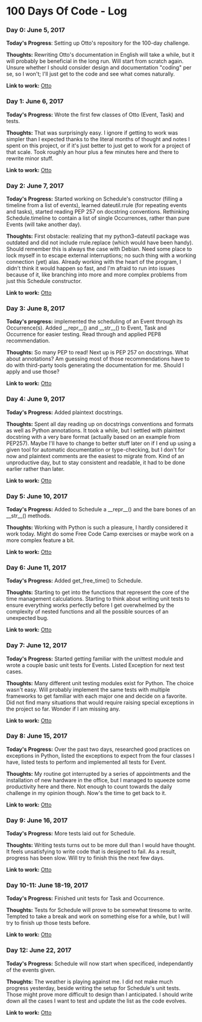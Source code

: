 # 100 Days Of Code - Log

### Day 0: June 5, 2017

**Today's Progress**: Setting up Otto's repository for the 100-day challenge.

**Thoughts:** Rewriting Otto's documentation in English will take a while, but it will probably be beneficial in the long run. Will start from scratch again. Unsure whether I should consider design and documentation "coding" per se, so I won't; I'll just get to the code and see what comes naturally.

**Link to work:** [Otto](https://github.com/NoctisLux/otto)

### Day 1: June 6, 2017

**Today's Progress:** Wrote the first few classes of Otto (Event, Task) and tests.

**Thoughts:** That was surprisingly easy. I ignore if getting to work was simpler than I expected thanks to the literal months of thought and notes I spent on this project, or if it's just better to just get to work for a project of that scale. Took roughly an hour plus a few minutes here and there to rewrite minor stuff.

**Link to work:** [Otto](https://github.com/NoctisLux/otto)

### Day 2: June 7, 2017

**Today's Progress:** Started working on Schedule's constructor (filling a timeline from a list of events), learned dateutil.rrule (for repeating events and tasks), started reading PEP 257 on docstring conventions. Rethinking Schedule.timeline to contain a list of single Occurrences, rather than pure Events (will take another day).

**Thoughts:** First obstacle: realizing that my python3-dateutil package was outdated and did not include rrule.replace (which would have been handy). Should remember this is always the case with Debian. Need some place to lock myself in to escape external interruptions; no such thing with a working connection (yet) alas. Already working with the heart of the program, I didn't think it would happen so fast, and I'm afraid to run into issues because of it, like branching into more and more complex problems from just this Schedule constructor.

**Link to work:** [Otto](https://github.com/NoctisLux/otto)

### Day 3: June 8, 2017

**Today's progress:** implemented the scheduling of an Event through its Occurrence(s). Added \_\_repr\_\_() and \_\_str\_\_() to Event, Task and Occurrence for easier testing. Read through and applied PEP8 recommendation.

**Thoughts:** So many PEP to read! Next up is PEP 257 on docstrings. What about annotations? Am guessing most of those recommendations have to do with third-party tools generating the documentation for me. Should I apply and use those?

**Link to work:** [Otto](https://github.com/NoctisLux/otto)

### Day 4: June 9, 2017

**Today's Progress:** Added plaintext docstrings.

**Thoughts:** Spent all day reading up on docstrings conventions and formats as well as Python annotations. It took a while, but I settled with plaintext docstring with a very bare format (actually based on an example from PEP257). Maybe I'll have to change to better stuff later on if I end up using a given tool for automatic documentation or type-checking, but I don't for now and plaintext comments are the easiest to migrate from. Kind of an unproductive day, but to stay consistent and readable, it had to be done earlier rather than later.

**Link to work:** [Otto](https://github.com/NoctisLux/otto)

### Day 5: June 10, 2017

**Today's Progress:** Added to Schedule a \_\_repr\_\_() and the bare bones of an \_\_str\_\_() methods.

**Thoughts:** Working with Python is such a pleasure, I hardly considered it work today. Might do some Free Code Camp exercises or maybe work on a more complex feature a bit.

**Link to work:** [Otto](https://github.com/NoctisLux/otto)

### Day 6: June 11, 2017

**Today's Progress:** Added get_free_time() to Schedule.

**Thoughts:** Starting to get into the functions that represent the core of the time management calculations. Starting to think about writing unit tests to ensure everything works perfectly before I get overwhelmed by the complexity of nested functions and all the possible sources of an unexpected bug.

**Link to work:** [Otto](https://github.com/NoctisLux/otto)

### Day 7: June 12, 2017

**Today's Progress:** Started getting familiar with the unittest module and wrote a couple basic unit tests for Events. Listed Exception for next test cases.

**Thoughts:** Many different unit testing modules exist for Python. The choice wasn't easy. Will probably implement the same tests with multiple frameworks to get familiar with each major one and decide on a favorite. Did not find many situations that would require raising special exceptions in the project so far. Wonder if I am missing any.

**Link to work:** [Otto](https://github.com/NoctisLux/otto)

### Day 8: June 15, 2017

**Today's Progress:** Over the past two days, researched good practices on exceptions in Python, listed the exceptions to expect from the four classes I have, listed tests to perform and implemented all tests for Event.

**Thoughts:** My routine got interrupted by a series of appointments and the installation of new hardware in the office, but I managed to squeeze some productivity here and there. Not enough to count towards the daily challenge in my opinion though. Now's the time to get back to it.

**Link to work:** [Otto](https://github.com/NoctisLux/otto)

### Day 9: June 16, 2017

**Today's Progress:** More tests laid out for Schedule.

**Thoughts:** Writing tests turns out to be more dull than I would have thought. It feels unsatisfying to write code that is designed to fail. As a result, progress has been slow. Will try to finish this the next few days.

**Link to work:** [Otto](https://github.com/NoctisLux/otto)

### Day 10-11: June 18-19, 2017

**Today's Progress:** Finished unit tests for Task and Occurrence.

**Thoughts:** Tests for Schedule will prove to be somewhat tiresome to write. Tempted to take a break and work on something else for a while, but I will try to finish up those tests before.

**Link to work:** [Otto](https://github.com/NoctisLux/otto)

### Day 12: June 22, 2017

**Today's Progress:** Schedule will now start when specificed, independantly of the events given.

**Thoughts:** The weather is playing against me. I did not make much progress yesterday, beside writing the setup for Schedule's unit tests. Those might prove more difficult to design than I anticipated. I should write down all the cases I want to test and update the list as the code evolves.

**Link to work:** [Otto](https://github.com/NoctisLux/otto)